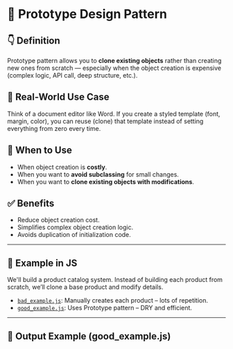 # 🧬 Prototype Design Pattern

## 👇 Definition
Prototype pattern allows you to **clone existing objects** rather than creating new ones from scratch — especially when the object creation is expensive (complex logic, API call, deep structure, etc.).

## 🎯 Real-World Use Case
Think of a document editor like Word. If you create a styled template (font, margin, color), you can reuse (clone) that template instead of setting everything from zero every time.

## 🧠 When to Use
- When object creation is **costly**.
- When you want to **avoid subclassing** for small changes.
- When you want to **clone existing objects with modifications**.

## ✅ Benefits
- Reduce object creation cost.
- Simplifies complex object creation logic.
- Avoids duplication of initialization code.

---

## 🔧 Example in JS

We'll build a product catalog system. Instead of building each product from scratch, we’ll clone a base product and modify details.

- [`bad_example.js`](./bad_example.js): Manually creates each product – lots of repetition.
- [`good_example.js`](./good_example.js): Uses Prototype pattern – DRY and efficient.

---

## 🏁 Output Example (good_example.js)

